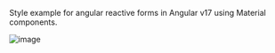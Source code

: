 Style example for angular reactive forms in Angular v17 using Material components.

![image](https://github.com/rygallagher/angular-17-form-changes/assets/45701861/5217f62f-4107-4d54-b164-d8dbd7ad4ef3)
